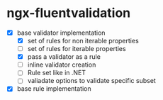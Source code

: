 # ngx-fluentvalidation

- [x] base validator implementation
  - [x] set of rules for non iterable properties
  - [ ] set of rules for iterable properties
  - [x] pass a validator as a rule
  - [ ] inline validator creation
  - [ ] Rule set like in .NET
  - [ ] valiadate options to validate specific subset
- [x] base rule implementation
